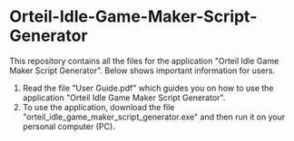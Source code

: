 # Orteil-Idle-Game-Maker-Script-Generator
This repository contains all the files for the application "Orteil Idle Game Maker Script Generator". Below shows important information for users.

1. Read the file "User Guide.pdf" which guides you on how to use the application "Orteil Idle Game Maker Script Generator".
2. To use the application, download the file "orteil_idle_game_maker_script_generator.exe" and then run it on your personal computer (PC).
